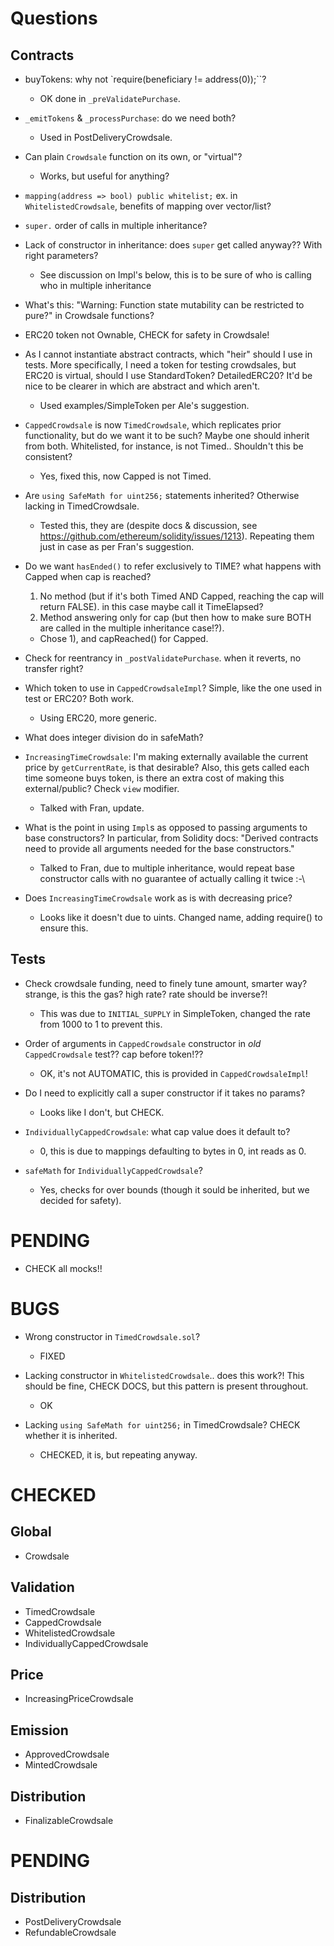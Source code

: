 # Questions

## Contracts

* buyTokens: why not `require(beneficiary != address(0));``?
   - OK done in `_preValidatePurchase`.


* `_emitTokens` & `_processPurchase`: do we need both?
  - Used in PostDeliveryCrowdsale.


* Can plain `Crowdsale` function on its own, or "virtual"?
  - Works, but useful for anything?


* `mapping(address => bool) public whitelist;` ex. in `WhitelistedCrowdsale`, benefits of mapping over vector/list?


* `super.` order of calls in multiple inheritance?


* Lack of constructor in inheritance: does `super` get called anyway?? With right parameters?
  - See discussion on Impl's below, this is to be sure of who is calling who in multiple inheritance

* What's this: "Warning: Function state mutability can be restricted to pure?" in Crowdsale functions?


* ERC20 token not Ownable, CHECK for safety in Crowdsale!


* As I cannot instantiate abstract contracts, which "heir" should I use in tests. More specifically, I need a token for testing crowdsales, but ERC20 is virtual, should I use StandardToken? DetailedERC20? It'd be nice to be clearer in which are abstract and which aren't.
  - Used examples/SimpleToken per Ale's suggestion.


* `CappedCrowdsale` is now `TimedCrowdsale`, which replicates prior functionality, but do we want it to be such? Maybe one should inherit from both. Whitelisted, for instance, is not Timed.. Shouldn't this be consistent?
  - Yes, fixed this, now Capped is not Timed.


* Are `using SafeMath for uint256;` statements inherited? Otherwise lacking in TimedCrowdsale.
  - Tested this, they are (despite docs & discussion, see https://github.com/ethereum/solidity/issues/1213). Repeating them just in case as per Fran's suggestion.


* Do we want `hasEnded()` to refer exclusively to TIME? what happens with Capped when cap is reached?
  1) No method (but if it's both Timed AND Capped, reaching the cap will return FALSE). in this case maybe call it TimeElapsed?
  2) Method answering only for cap (but then how to make sure BOTH are called in the multiple inheritance case!?).
  - Chose 1), and capReached() for Capped.


* Check for reentrancy in `_postValidatePurchase`. when it reverts, no transfer right?


* Which token to use in `CappedCrowdsaleImpl`? Simple, like the one used in test or ERC20? Both work.
  - Using ERC20, more generic.

* What does integer division do in safeMath?


* `IncreasingTimeCrowdsale`: I'm making externally available the current price by `getCurrentRate`, is that desirable? Also, this gets called each time someone buys token, is there an extra cost of making this external/public? Check `view` modifier.
  - Talked with Fran, update.

* What is the point in using `Impl`s as opposed to passing arguments to base constructors? In particular, from Solidity docs: "Derived contracts need to provide all arguments needed for the base constructors."
  - Talked to Fran, due to multiple inheritance, would repeat base constructor calls with no guarantee of actually calling it twice :-\


* Does `IncreasingTimeCrowdsale` work as is with decreasing price?
  - Looks like it doesn't due to uints. Changed name, adding require() to ensure this.

## Tests

* Check crowdsale funding, need to finely tune amount, smarter way? strange, is this the gas? high rate? rate should be inverse?!
  - This was due to `INITIAL_SUPPLY` in SimpleToken, changed the rate from 1000 to 1 to prevent this.


* Order of arguments in `CappedCrowdsale` constructor in _old_ `CappedCrowdsale` test?? cap before token!??
  - OK, it's not AUTOMATIC, this is provided in `CappedCrowdsaleImpl`!


* Do I need to explicitly call a super constructor if it takes no params?
  - Looks like I don't, but CHECK.


* `IndividuallyCappedCrowdsale`: what cap value does it default to?
  - 0, this is due to mappings defaulting to bytes in 0, int reads as 0.


* `safeMath` for `IndividuallyCappedCrowdsale`?
  - Yes, checks for over bounds (though it sould be inherited, but we decided for safety).



# PENDING

* CHECK all mocks!!


# BUGS

* Wrong constructor in `TimedCrowdsale.sol`?
  - FIXED


* Lacking constructor in `WhitelistedCrowdsale`.. does this work?! This should be fine, CHECK DOCS, but this pattern is present throughout.
  - OK


* Lacking `using SafeMath for uint256;` in TimedCrowdsale? CHECK whether it is inherited.
  - CHECKED, it is, but repeating anyway.



# CHECKED

## Global
  - Crowdsale

## Validation
  - TimedCrowdsale
  - CappedCrowdsale
  - WhitelistedCrowdsale
  - IndividuallyCappedCrowdsale

## Price
  - IncreasingPriceCrowdsale

## Emission
  - ApprovedCrowdsale
  - MintedCrowdsale

## Distribution
  - FinalizableCrowdsale


# PENDING

## Distribution
  - PostDeliveryCrowdsale
  - RefundableCrowdsale
